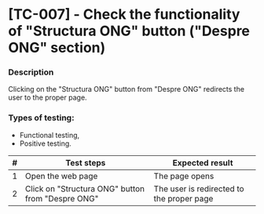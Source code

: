 # **[TC-007] - Check the functionality of "Structura ONG" button ("Despre ONG" section)**

### **Description**

Clicking on the "Structura ONG" button from "Despre ONG" redirects the user to the proper page.

### **Types of testing:**

- Functional testing,
- Positive testing.

| #   | **Test steps**                                    | **Expected result**                       |
| --- | ------------------------------------------------- | ----------------------------------------- |
| 1   | Open the web page                                 | The page opens                            |
| 2   | Click on "Structura ONG" button from "Despre ONG" | The user is redirected to the proper page |
